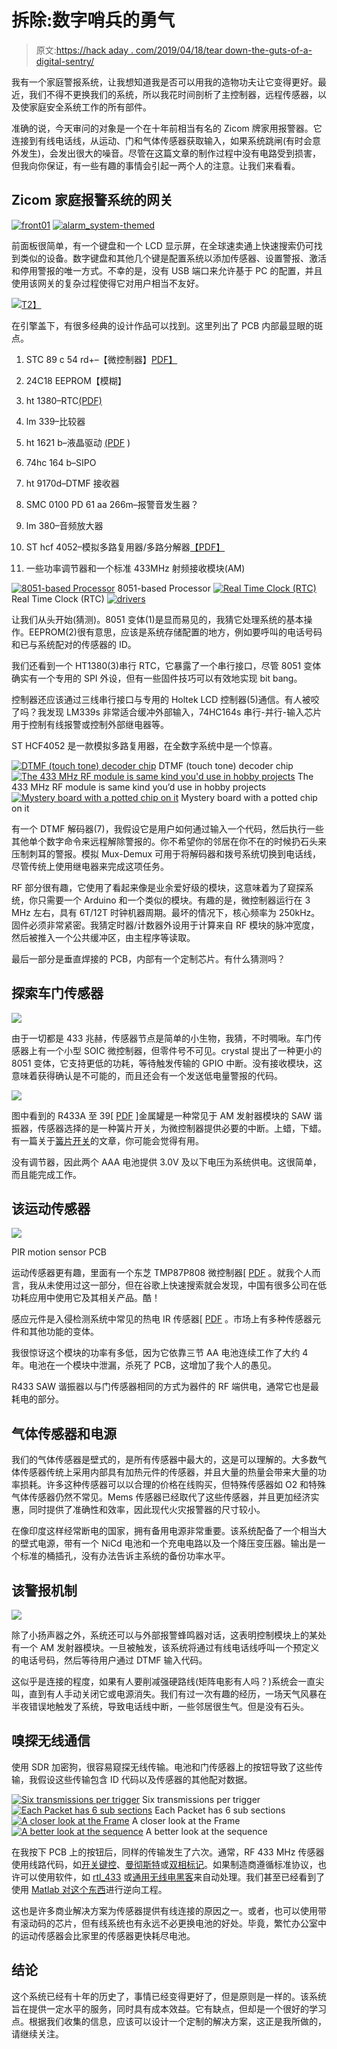 # 拆除:数字哨兵的勇气

> 原文:[https://hack aday . com/2019/04/18/tear down-the-guts-of-a-digital-sentry/](https://hackaday.com/2019/04/18/teardown-the-guts-of-a-digital-sentry/)

我有一个家庭警报系统，让我想知道我是否可以用我的造物功夫让它变得更好。最近，我们不得不更换我们的系统，所以我花时间剖析了主控制器，远程传感器，以及使家庭安全系统工作的所有部件。

准确的说，今天审问的对象是一个在十年前相当有名的 Zicom 牌家用报警器。它连接到有线电话线，从运动、门和气体传感器获取输入，如果系统跳闸(有时会意外发生)，会发出很大的噪音。尽管在这篇文章的制作过程中没有电路受到损害，但我向你保证，有一些有趣的事情会引起一两个人的注意。让我们来看看。

## Zicom 家庭报警系统的网关

 [![front01](../Images/787bde519e24eee6a2ceb44d4ec8b413.png "front01")](https://hackaday.com/2019/04/18/teardown-the-guts-of-a-digital-sentry/front01/)  [![alarm_system-themed](../Images/8dc711acfd15c412d792457b8cd0f72d.png "alarm_system-themed")](https://hackaday.com/2019/04/18/teardown-the-guts-of-a-digital-sentry/alarm_system-themed/) 

前面板很简单，有一个键盘和一个 LCD 显示屏，在全球速卖通上快速搜索仍可找到类似的设备。数字键盘和其他几个键是配置系统以添加传感器、设置警报、激活和停用警报的唯一方式。不幸的是，没有 USB 端口来允许基于 PC 的配置，并且使用该网关的复杂过程使得它对用户相当不友好。

[![](../Images/9dc85603b1f149530daf626c577f28e8.png)T2】](https://hackaday.com/wp-content/uploads/2019/04/control_pcb.jpg)

在引擎盖下，有很多经典的设计作品可以找到。这里列出了 PCB 内部最显眼的斑点。

1.  STC 89 c 54 rd+–【微控制器】[PDF】](http://www.stcmicro.com/datasheet/STC89C51RC-en.pdf)

2.  24C18 EEPROM【模糊】

3.  ht 1380–RTC[(PDF)](https://www.holtek.com.tw/documents/10179/11842/ht1380_1v130.pdf)

4.  lm 339–比较器

5.  ht 1621 b–液晶驱动 [(PDF](https://www.holtek.com/documents/10179/116711/HT1621v320.pdf) )

6.  74hc 164 b–SIPO

7.  ht 9170d–DTMF 接收器

8.  SMC 0100 PD 61 aa 266m–报警音发生器？ 

9.  lm 380–音频放大器 

10.  ST hcf 4052–模拟多路复用器/多路分解器[【PDF】](http://www.mantech.co.za/Datasheets/Products/HCF4052_ST.pdf)

11.  一些功率调节器和一个标准 433MHz 射频接收模块(AM)

 [![8051-based Processor](../Images/296a02464ed8c385abd1f9a7d338c596.png "89C51")](https://hackaday.com/2019/04/18/teardown-the-guts-of-a-digital-sentry/89c51/) 8051-based Processor [![Real Time Clock (RTC)](../Images/638576a698f6d9bc781c1d26eae38e47.png "rtc")](https://hackaday.com/2019/04/18/teardown-the-guts-of-a-digital-sentry/rtc/) Real Time Clock (RTC) [![drivers](../Images/628ab8a2b28892f364e193f51dfbc0db.png "drivers")](https://hackaday.com/2019/04/18/teardown-the-guts-of-a-digital-sentry/drivers-2/) 

让我们从头开始(猜测)。8051 变体(1)是显而易见的，我猜它处理系统的基本操作。EEPROM(2)很有意思，应该是系统存储配置的地方，例如要呼叫的电话号码和已与系统配对的传感器的 ID。

我们还看到一个 HT1380(3)串行 RTC，它暴露了一个串行接口，尽管 8051 变体确实有一个专用的 SPI 外设，但有一些固件技巧可以有效地实现 bit bang。

控制器还应该通过三线串行接口与专用的 Holtek LCD 控制器(5)通信。有人被咬了吗？我发现 LM339s 非常适合缓冲外部输入，74HC164s 串行-并行-输入芯片用于控制有线报警或控制外部继电器等。

ST HCF4052 是一款模拟多路复用器，在全数字系统中是一个惊喜。

 [![DTMF (touch tone) decoder chip](../Images/d5513a65906c67fe644811efed3aa0f7.png "dtmf")](https://hackaday.com/2019/04/18/teardown-the-guts-of-a-digital-sentry/dtmf-3/) DTMF (touch tone) decoder chip [![The 433 MHz RF module is same kind you'd use in hobby projects](../Images/46514691a8c86c07ed010e60def77e0f.png "rf_module")](https://hackaday.com/2019/04/18/teardown-the-guts-of-a-digital-sentry/rf_module/) The 433 MHz RF module is same kind you’d use in hobby projects [![Mystery board with a potted chip on it](../Images/bc8dfb081e2900462c9131d8f3dcf812.png "chip")](https://hackaday.com/2019/04/18/teardown-the-guts-of-a-digital-sentry/chip-21/) Mystery board with a potted chip on it

有一个 DTMF 解码器(7)，我假设它是用户如何通过输入一个代码，然后执行一些其他单个数字命令来远程解除警报的。你不希望你的邻居在你不在的时候扔石头来压制刺耳的警报。模拟 Mux-Demux 可用于将解码器和拨号系统切换到电话线，尽管传统上使用继电器来完成这项任务。

RF 部分很有趣，它使用了看起来像是业余爱好级的模块，这意味着为了窥探系统，你只需要一个 Arduino 和一个类似的模块。有趣的是，微控制器运行在 3 MHz 左右，具有 6T/12T 时钟机器周期。最坏的情况下，核心频率为 250kHz。固件必须非常紧密。我猜定时器/计数器外设用于计算来自 RF 模块的脉冲宽度，然后被推入一个公共缓冲区，由主程序等读取。

最后一部分是垂直焊接的 PCB，内部有一个定制芯片。有什么猜测吗？

## 探索车门传感器

![](../Images/1fe33a99e8885b8a91f0e5c6be386529.png)

由于一切都是 433 兆赫，传感器节点是简单的小生物，我猜，不时啁啾。车门传感器上有一个小型 SOIC 微控制器，但零件号不可见。crystal 提出了一种更小的 8051 变体，它支持更低的功耗，等待触发传输的 GPIO 中断。没有接收模块，这意味着获得确认是不可能的，而且还会有一个发送低电量警报的代码。

![](../Images/9c9825ffc06a64923627d865c7dbfe02.png)

图中看到的 R433A 至 39[ [PDF](http://www.msilverman.me/wp-content/uploads/2014/01/K1037299581.pdf) ]金属罐是一种常见于 AM 发射器模块的 SAW 谐振器，传感器选择的是一种簧片开关，为微控制器提供必要的中断。上蜡，下蜡。有一篇关于[簧片开关](https://hackaday.com/2018/03/01/mechanisms-the-reed-switch/)的文章，你可能会觉得有用。

没有调节器，因此两个 AAA 电池提供 3.0V 及以下电压为系统供电。这很简单，而且能完成工作。

## 该运动传感器

![](../Images/97aa7d70fa0e08a25307a6829d026517.png)

PIR motion sensor PCB

运动传感器更有趣，里面有一个东芝 TMP87P808 微控制器[ [PDF](https://4donline.ihs.com/images/VipMasterIC/IC/TOSC/TOSCS18349/TOSCS18349-1.pdf) 。就我个人而言，我从未使用过这一部分，但在谷歌上快速搜索就会发现，中国有很多公司在低功耗应用中使用它及其相关产品。酷！

感应元件是入侵检测系统中常见的热电 IR 传感器[ [PDF](http://www.farnell.com/datasheets/2199770.pdf) 。市场上有多种传感器元件和其他功能的变体。

我很惊讶这个模块的功率有多低，因为它依靠三节 AA 电池连续工作了大约 4 年。电池在一个模块中泄漏，杀死了 PCB，这增加了我个人的愚见。

R433 SAW 谐振器以与门传感器相同的方式为器件的 RF 端供电，通常它也是最耗电的部分。

## 气体传感器和电源

我们的气体传感器是壁式的，是所有传感器中最大的，这是可以理解的。大多数气体传感器传统上采用内部具有加热元件的传感器，并且大量的热量会带来大量的功率损耗。许多这种传感器可以以合理的价格在线购买，但特殊传感器如 O2 和特殊气体传感器仍然不常见。Mems 传感器已经取代了这些传感器，并且更加经济实惠，同时提供了准确性和效率，因此现代火灾报警器的尺寸较小。

在像印度这样经常断电的国家，拥有备用电源非常重要。该系统配备了一个相当大的壁式电源，带有一个 NiCd 电池和一个充电电路以及一个降压变压器。输出是一个标准的桶插孔，没有办法告诉主系统的备份功率水平。

## 该警报机制

![](../Images/a57df5bb1291d35be02efd1346b77c91.png)

除了小扬声器之外，系统还可以与外部报警蜂鸣器对话，这表明控制模块上的某处有一个 AM 发射器模块。一旦被触发，该系统将通过有线电话线呼叫一个预定义的电话号码，然后等待用户通过 DTMF 输入代码。

这似乎是连接的程度，如果有人要削减强硬路线(矩阵电影有人吗？)系统会一直尖叫，直到有人手动关闭它或电源消失。我们有过一次有趣的经历，一场天气风暴在半夜错误地触发了系统，导致电话线中断，一些邻居很生气。但是没有石头。

## 嗅探无线通信

使用 SDR 加密狗，很容易窥探无线传输。电池和门传感器上的按钮导致了这些传输，我假设这些传输包含 ID 代码以及传感器的其他配对数据。

 [![Six transmissions per trigger](../Images/5f41ddd586d44bd2a5f0c90bdbbfa594.png "01")](https://hackaday.com/2019/04/18/teardown-the-guts-of-a-digital-sentry/01-9/) Six transmissions per trigger [![Each Packet has 6 sub sections](../Images/458458f07aab6b48bdbd97b84abe9e08.png "02")](https://hackaday.com/2019/04/18/teardown-the-guts-of-a-digital-sentry/02-7/) Each Packet has 6 sub sections [![A closer look at the Frame](../Images/0cff82b95b72a5d9448728e2d52ad5ae.png "03")](https://hackaday.com/2019/04/18/teardown-the-guts-of-a-digital-sentry/03-5/) A closer look at the Frame [![A better look at the sequence](../Images/1e05992447e5746eaea850c2399e4c36.png "04")](https://hackaday.com/2019/04/18/teardown-the-guts-of-a-digital-sentry/04-4/) A better look at the sequence

在我按下 PCB 上的按钮后，同样的传输发生了六次。通常，RF 433 MHz 传感器使用线路代码，如[开关键控](http://en.wikipedia.org/wiki/On-off_keying)、[曼彻斯特](http://en.wikipedia.org/wiki/Manchester_encoding)或[双相标记](http://en.wikipedia.org/wiki/Biphase_mark_code)。如果制造商遵循标准协议，也许可以使用软件，如 [rtl_433](https://github.com/merbanan/rtl_433) 或[通用无线电黑客](https://github.com/jopohl/urh)来自动处理。我们甚至已经看到了使用 [Matlab 对这个东西](https://hackaday.com/2015/02/16/using-matlab-and-sdr-to-reverse-engineer-433mhz-messages/)进行逆向工程。

这也是许多商业解决方案为传感器提供有线连接的原因之一。或者，也可以使用带有滚动码的芯片，但有线系统也有永远不必更换电池的好处。毕竟，繁忙办公室中的运动传感器会比家里的传感器更快耗尽电池。

## 结论

这个系统已经有十年的历史了，事情已经变得更好了，但是原则是一样的。该系统旨在提供一定水平的服务，同时具有成本效益。它有缺点，但却是一个很好的学习点。根据我们收集的信息，应该可以设计一个定制的解决方案，这正是我所做的，请继续关注。